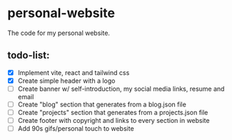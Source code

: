 # personal-website

The code for my personal website.

## todo-list:

- [x] Implement vite, react and tailwind css
- [x] Create simple header with a logo
- [ ] Create banner w/ self-introduction, my social media links, resume and email
- [ ] Create "blog" section that generates from a blog.json file
- [ ] Create "projects" section that generates from a projects.json file
- [ ] Create footer with copyright and links to every section in website
- [ ] Add 90s gifs/personal touch to website